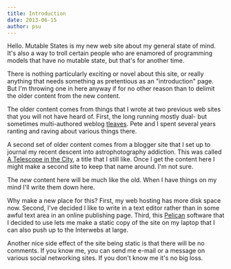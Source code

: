```yaml
---
title: Introduction
date: 2013-06-15
author: psu
---
```


Hello. Mutable States is my new web site about my general state of mind. It's also a way to troll certain people who are enamored of programming models that have no mutable state, but that's for another time.

There is nothing particularly exciting or novel about this site, or really anything that needs something as pretentious as an "introduction" page. But I'm throwing one in here anyway if for no other reason than to delimit the older content from the new content.

The older content comes from things that I wrote at two previous web sites that you will not have heard of. First, the long running mostly dual- but sometimes multi-authored weblog [tleaves](http://tleaves.com/ "tleaves"). Pete and I spent several years ranting and raving about various things there.

A second set of older content comes from a blogger site that I set up to journal my recent descent into astrophotography addiction. This was called [A Telescope in the City](http://atelescopeinthecity.blogspot.com "A Telescope in the City"), a title that I still like. Once I get the content here I might make a second site to keep that name around. I'm not sure.

The *new* content here will be much like the old. When I have things on my mind I'll write them down here.

Why make a new place for this? First, my web hosting has more disk space now. Second, I've decided I like to write in a text editor rather than in some awful text area in an online publishing page. Third, this [Pelican](http://pelican.readthedocs.org/en/3.2/ "Pelican") software that I decided to use lets me make a static copy of the site on my laptop that I can also push up to the Interwebs at large.

Another nice side effect of the site being static is that there will be no comments. If you know me, you can send me e-mail or a  message on various social networking sites. If you don't know me it's no big loss.
 